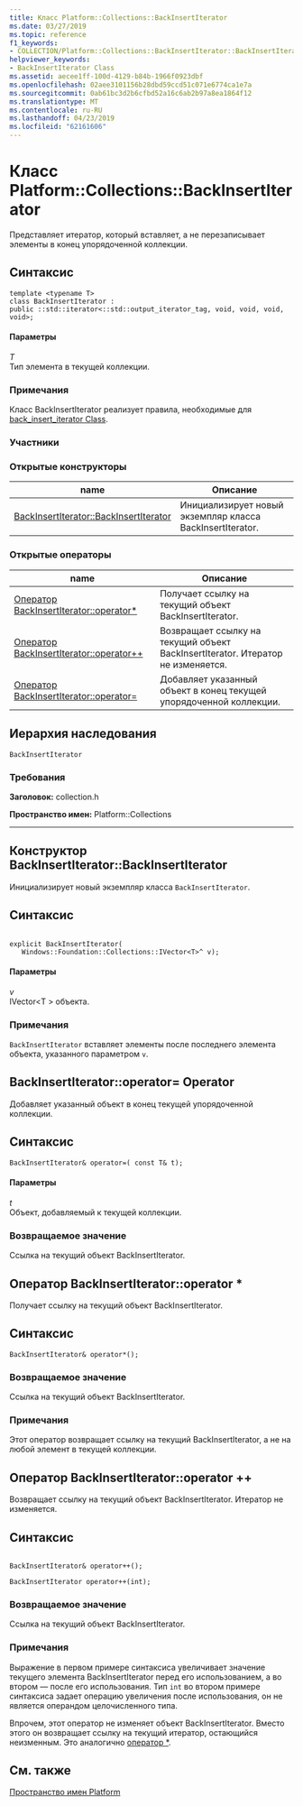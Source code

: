 ```yaml
---
title: Класс Platform::Collections::BackInsertIterator
ms.date: 03/27/2019
ms.topic: reference
f1_keywords:
- COLLECTION/Platform::Collections::BackInsertIterator::BackInsertIterator
helpviewer_keywords:
- BackInsertIterator Class
ms.assetid: aecee1ff-100d-4129-b84b-1966f0923dbf
ms.openlocfilehash: 02aee3101156b28dbd59ccd51c071e6774ca1e7a
ms.sourcegitcommit: 0ab61bc3d2b6cfbd52a16c6ab2b97a8ea1864f12
ms.translationtype: MT
ms.contentlocale: ru-RU
ms.lasthandoff: 04/23/2019
ms.locfileid: "62161606"
---
```

# <a name="platformcollectionsbackinsertiterator-class"></a>Класс Platform::Collections::BackInsertIterator

Представляет итератор, который вставляет, а не перезаписывает элементы в конец упорядоченной коллекции.

## <a name="syntax"></a>Синтаксис

```
template <typename T>
class BackInsertIterator :
public ::std::iterator<::std::output_iterator_tag, void, void, void, void>;
```

#### <a name="parameters"></a>Параметры

*T*<br/>
Тип элемента в текущей коллекции.

### <a name="remarks"></a>Примечания

Класс BackInsertIterator реализует правила, необходимые для [back_insert_iterator Class](../standard-library/back-insert-iterator-class.md).

### <a name="members"></a>Участники

### <a name="public-constructors"></a>Открытые конструкторы

|name|Описание|
|----------|-----------------|
|[BackInsertIterator::BackInsertIterator](#ctor)|Инициализирует новый экземпляр класса BackInsertIterator.|

### <a name="public-operators"></a>Открытые операторы

|name|Описание|
|----------|-----------------|
|[Оператор BackInsertIterator::operator*](#operator-dereference)|Получает ссылку на текущий объект BackInsertIterator.|
|[Оператор BackInsertIterator::operator++](#operator-increment)|Возвращает ссылку на текущий объект BackInsertIterator. Итератор не изменяется.|
|[Оператор BackInsertIterator::operator=](#operator-assign)|Добавляет указанный объект в конец текущей упорядоченной коллекции.|

## <a name="inheritance-hierarchy"></a>Иерархия наследования

`BackInsertIterator`

### <a name="requirements"></a>Требования

**Заголовок:** collection.h

**Пространство имен:** Platform::Collections

---
## <a name="ctor"></a>  Конструктор BackInsertIterator::BackInsertIterator

Инициализирует новый экземпляр класса `BackInsertIterator`.

## <a name="syntax"></a>Синтаксис

```

explicit BackInsertIterator(
   Windows::Foundation::Collections::IVector<T>^ v);
```

#### <a name="parameters"></a>Параметры

*v*<br/>
IVector\<T > объекта.

### <a name="remarks"></a>Примечания

`BackInsertIterator` вставляет элементы после последнего элемента объекта, указанного параметром `v`.

## <a name="operator-assign"></a>  BackInsertIterator::operator= Operator

Добавляет указанный объект в конец текущей упорядоченной коллекции.

## <a name="syntax"></a>Синтаксис

```
BackInsertIterator& operator=( const T& t);
```

#### <a name="parameters"></a>Параметры

*t*<br/>
Объект, добавляемый к текущей коллекции.

### <a name="return-value"></a>Возвращаемое значение

Ссылка на текущий объект BackInsertIterator.

## <a name="operator-dereference"></a>  Оператор BackInsertIterator::operator *

Получает ссылку на текущий объект BackInsertIterator.

## <a name="syntax"></a>Синтаксис

```
BackInsertIterator& operator*();
```

### <a name="return-value"></a>Возвращаемое значение

Ссылка на текущий объект BackInsertIterator.

### <a name="remarks"></a>Примечания

Этот оператор возвращает ссылку на текущий BackInsertIterator, а не на любой элемент в текущей коллекции.

## <a name="operator-increment"></a>  Оператор BackInsertIterator::operator ++

Возвращает ссылку на текущий объект BackInsertIterator. Итератор не изменяется.

## <a name="syntax"></a>Синтаксис

```

BackInsertIterator& operator++();

BackInsertIterator operator++(int);
```

### <a name="return-value"></a>Возвращаемое значение

Ссылка на текущий объект BackInsertIterator.

### <a name="remarks"></a>Примечания

Выражение в первом примере синтаксиса увеличивает значение текущего элемента BackInsertIterator перед его использованием, а во втором — после его использования. Тип `int` во втором примере синтаксиса задает операцию увеличения после использования, он не является операндом целочисленного типа.

Впрочем, этот оператор не изменяет объект BackInsertIterator. Вместо этого он возвращает ссылку на текущий итератор, остающийся неизменным. Это аналогично [оператор *](#operator-dereference).

## <a name="see-also"></a>См. также

[Пространство имен Platform](platform-namespace-c-cx.md)
